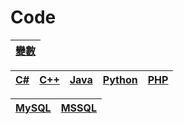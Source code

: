 # Code
|[變數](variable.md)|
|-|

|[C#](./Csharp)|[C++](./Cpp)|[Java](./Java)|[Python](./Python)|[PHP](./PHP)|
|-|-|-|-|-|

|[MySQL](./MySQL)|[MSSQL](./MSSQL)|
|-|-|